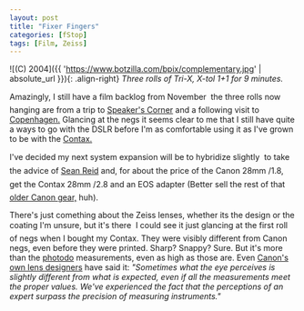 ```yaml
---
layout: post
title: "Fixer Fingers"
categories: [fStop]
tags: [Film, Zeiss]
---
```



![(C) 2004]({{ 'https://www.botzilla.com/bpix/complementary.jpg' | absolute_url }}){: .align-right}
<i>Three rolls of Tri-X, X-tol 1+1 for 9 minutes.</i>

Amazingly, I still have a film backlog from November &#151; the three rolls now hanging are from a trip to <a title="Weblog Entry - 25/11/2003: Sunday" href="http://www.gaspweb.co.uk/plog/archives/000014.htm" rel="met colleague">Speaker's Corner</a> and a following visit to <a href="http://www.skjaerven.com/" rel="met colleague">Copenhagen.</a> Glancing at the negs it seems clear to me that I still have quite a ways to go with the DSLR before I'm as comfortable using it as I've grown to be with the <a href="http://contaxg.com/user.php?id=1678&page=user_images">Contax.</a>

I've decided my next system expansion will be to hybridize slightly &#151; to take the advice of <a href="http://www.motorcycletours.com/northeastern/" rel="colleague">Sean Reid</a> and, for about the price of the Canon 28mm &#131;/1.8, get the Contax 28mm &#131;/2.8 and an EOS adapter (Better sell the rest of that <a href="/blog/archives/000269.html">older Canon gear,</a> huh).

There's just comething about the Zeiss lenses, whether its the design or the coating I'm unsure, but it's there &#151; I could see it just glancing at the first roll of negs when I bought my Contax. They were visibly different from Canon negs, even before they were printed. Sharp? Snappy? Sure. But it's more than the <a href="http://www.photodo.com/nav/prodindex.html">photodo</a> measurements, even as high as those are. Even <a href="http://www.canon.com/technology/interview/lens/index.html">Canon's own lens designers</a> have said it: <i>"Sometimes what the eye perceives is slightly different from what is expected, even if all the measurements meet the proper values. We've experienced the fact that the perceptions of an expert surpass the precision of measuring instruments."</i>
